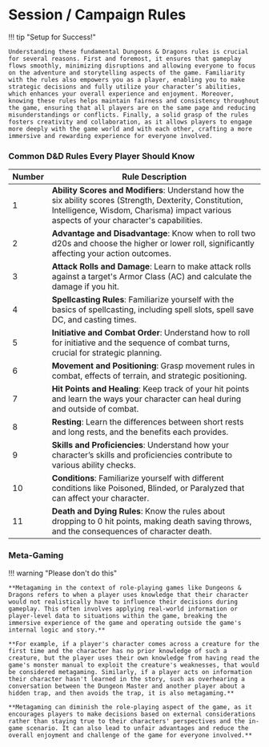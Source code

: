 # Session / Campaign Rules

!!! tip "Setup for Success!"

    Understanding these fundamental Dungeons & Dragons rules is crucial for several reasons. First and foremost, it ensures that gameplay flows smoothly, minimizing disruptions and allowing everyone to focus on the adventure and storytelling aspects of the game. Familiarity with the rules also empowers you as a player, enabling you to make strategic decisions and fully utilize your character’s abilities, which enhances your overall experience and enjoyment. Moreover, knowing these rules helps maintain fairness and consistency throughout the game, ensuring that all players are on the same page and reducing misunderstandings or conflicts. Finally, a solid grasp of the rules fosters creativity and collaboration, as it allows players to engage more deeply with the game world and with each other, crafting a more immersive and rewarding experience for everyone involved.



### Common D&D Rules Every Player Should Know

| Number | Rule Description |
|--------|------------------|
| 1      | **Ability Scores and Modifiers**: Understand how the six ability scores (Strength, Dexterity, Constitution, Intelligence, Wisdom, Charisma) impact various aspects of your character's capabilities. |
| 2      | **Advantage and Disadvantage**: Know when to roll two d20s and choose the higher or lower roll, significantly affecting your action outcomes. |
| 3      | **Attack Rolls and Damage**: Learn to make attack rolls against a target's Armor Class (AC) and calculate the damage if you hit. |
| 4      | **Spellcasting Rules**: Familiarize yourself with the basics of spellcasting, including spell slots, spell save DC, and casting times. |
| 5      | **Initiative and Combat Order**: Understand how to roll for initiative and the sequence of combat turns, crucial for strategic planning. |
| 6      | **Movement and Positioning**: Grasp movement rules in combat, effects of terrain, and strategic positioning. |
| 7      | **Hit Points and Healing**: Keep track of your hit points and learn the ways your character can heal during and outside of combat. |
| 8      | **Resting**: Learn the differences between short rests and long rests, and the benefits each provides. |
| 9      | **Skills and Proficiencies**: Understand how your character’s skills and proficiencies contribute to various ability checks. |
| 10     | **Conditions**: Familiarize yourself with different conditions like Poisoned, Blinded, or Paralyzed that can affect your character. |
| 11     | **Death and Dying Rules**: Know the rules about dropping to 0 hit points, making death saving throws, and the consequences of character death. |

### Meta-Gaming

!!! warning "Please don't do this"

    **Metagaming in the context of role-playing games like Dungeons & Dragons refers to when a player uses knowledge that their character would not realistically have to influence their decisions during gameplay. This often involves applying real-world information or player-level data to situations within the game, breaking the immersive experience of the game and operating outside the game's internal logic and story.**

    **For example, if a player's character comes across a creature for the first time and the character has no prior knowledge of such a creature, but the player uses their own knowledge from having read the game's monster manual to exploit the creature's weaknesses, that would be considered metagaming. Similarly, if a player acts on information their character hasn't learned in the story, such as overhearing a conversation between the Dungeon Master and another player about a hidden trap, and then avoids the trap, it is also metagaming.**

    **Metagaming can diminish the role-playing aspect of the game, as it encourages players to make decisions based on external considerations rather than staying true to their characters' perspectives and the in-game scenario. It can also lead to unfair advantages and reduce the overall enjoyment and challenge of the game for everyone involved.**
